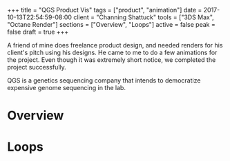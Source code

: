 +++
title = "QGS Product Vis"
tags = ["product", "animation"]
date = 2017-10-13T22:54:59-08:00
client = "Channing Shattuck"
tools = ["3DS Max", "Octane Render"]
sections = ["Overview", "Loops"]
active = false
peak = false
draft = true
+++

A friend of mine does freelance product design, and needed renders for his client's pitch using his designs. He came to me to do a few animations for the project. Even though it was extremely short notice, we completed the project successfully.

QGS is a genetics sequencing company that intends to democratize expensive genome sequencing in the lab.

# Overview


# Loops
